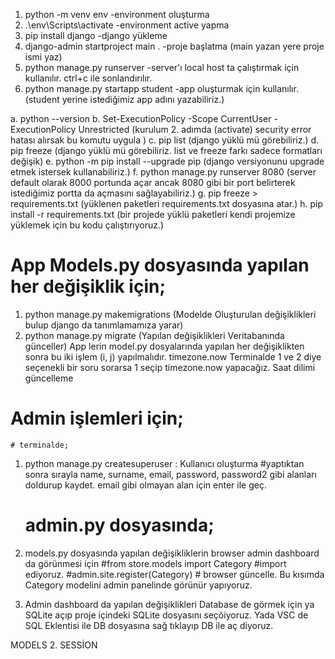 1. python -m venv env                  -environment oluşturma
2. .\env\Scripts\activate               -environment active yapma
3. pip install django                   -django yükleme
4. django-admin startproject main .     -proje başlatma (main yazan yere proje ismi yaz)
5. python manage.py runserver           -server'ı local host ta çalıştırmak için kullanılır. ctrl+c ile sonlandırılır.
6. python manage.py startapp student    -app oluşturmak için kullanılır. (student yerine istediğimiz app adını yazabiliriz.)


a. python --version
b. Set-ExecutionPolicy -Scope CurrentUser -ExecutionPolicy Unrestricted
        (kurulum 2. adımda (activate) security error hatası alırsak bu komutu uygula )
c. pip list
        (django yüklü mü görebiliriz.)
d. pip freeze
        (django yüklü mü görebiliriz. list ve freeze farkı sadece formatları değişik)
e. python -m pip install --upgrade pip
        (django versiyonunu upgrade etmek istersek kullanabiliriz.)
f. python manage.py runserver 8080
        (server default olarak 8000 portunda açar ancak 8080 gibi bir port belirterek istediğimiz portta da açmasını sağlayabiliriz.)
g. pip freeze > requirements.txt
        (yüklenen paketleri requirements.txt dosyasına atar.)
h. pip install -r requirements.txt
        (bir projede yüklü paketleri kendi projemize yüklemek için bu kodu çalıştırıyoruz.)

# App Models.py dosyasında yapılan her değişiklik için;
1. python manage.py makemigrations
        (Modelde Oluşturulan değişiklikleri bulup django da tanımlamamıza yarar)
2. python manage.py migrate
        (Yapılan değişiklikleri Veritabanında günceller)
        App lerin model.py dosyalarında yapılan her değişiklikten sonra bu iki işlem (i, j) yapılmalıdır.
        timezone.now Terminalde 1 ve 2 diye seçenekli bir soru sorarsa 1 seçip timezone.now yapacağız. Saat dilimi güncelleme

# Admin işlemleri için;
    # terminalde;
1. python manage.py createsuperuser : Kullanıcı oluşturma
    #yaptıktan sonra sırayla name, surname, email, password, password2 gibi alanları doldurup kaydet. email gibi olmayan alan için enter ile geç.
    # admin.py dosyasında;
2. models.py dosyasında yapılan değişikliklerin browser admin dashboard da görünmesi için
    #from store.models import Category  #import ediyoruz.
    #admin.site.register(Category)      # browser güncelle. Bu kısımda Category modelini admin panelinde görünür yapıyoruz.

3. Admin dashboard da yapılan değişiklikleri Database de görmek için ya SQLite açıp proje içindeki SQLite dosyasını seçöiyoruz.
    Yada VSC de SQL Eklentisi ile DB dosyasına sağ tıklayıp DB ile aç diyoruz.


MODELS 2. SESSİON
